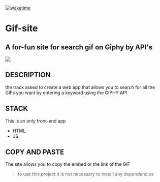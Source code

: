 [![wakatime](https://wakatime.com/badge/user/2a3cc543-56f8-41bc-a3c5-465efe7d7dfe/project/420b0082-8712-4344-851f-c1aaf35288ef.svg)](https://wakatime.com/badge/user/2a3cc543-56f8-41bc-a3c5-465efe7d7dfe/project/420b0082-8712-4344-851f-c1aaf35288ef)
# Gif-site
## A for-fun site for search gif on Giphy by API's
<img src="https://media0.giphy.com/media/TcdpZwYDPlWXC/giphy.gif?cid=6b22a9e7k0q7sxxagz1r2enwh7h4kmuswt7hfh0fcsyne1op&rid=giphy.gif&ct=g"/>

## DESCRIPTION
the track asked to create a web app that allows you to search for all the GIFs you want by entering a keyword using the GIPHY API

## STACK
This is an only front-end app
- HTML
- JS

## COPY AND PASTE
The site allows you to copy the embed or the link of the GIF

> to use this project it is not necessary to install any dependencies


